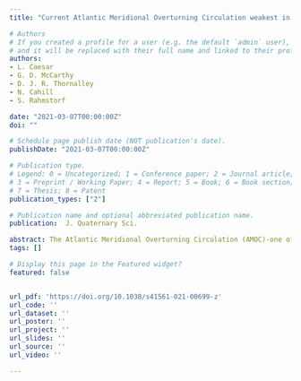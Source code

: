 ```yaml
---
title: "Current Atlantic Meridional Overturning Circulation weakest in last millennium"

# Authors
# If you created a profile for a user (e.g. the default `admin` user), write the username (folder name) here 
# and it will be replaced with their full name and linked to their profile.
authors:
- L. Caesar
- G. D. McCarthy
- D. J. R. Thornalley
- N. Cahill
- S. Rahmstorf 

date: "2021-03-07T00:00:00Z"
doi: ""

# Schedule page publish date (NOT publication's date).
publishDate: "2021-03-07T00:00:00Z"

# Publication type.
# Legend: 0 = Uncategorized; 1 = Conference paper; 2 = Journal article;
# 3 = Preprint / Working Paper; 4 = Report; 5 = Book; 6 = Book section;
# 7 = Thesis; 8 = Patent
publication_types: ["2"]

# Publication name and optional abbreviated publication name.
publication:  J. Quaternary Sci.

abstract: The Atlantic Meridional Overturning Circulation (AMOC)-one of Earth's major ocean circulation systems-redistributes heat on our planet and has a major impact on climate. Here, we compare a variety of published proxy records to reconstruct the evolution of the AMOC since about AD 400. A fairly consistent picture of the AMOC emerges: after a long and relatively stable period, there was an initial weakening starting in the nineteenth century, followed by a second, more rapid, decline in the mid-twentieth century, leading to the weakest state of the AMOC occurring in recent decades.
tags: []

# Display this page in the Featured widget?
featured: false


url_pdf: 'https://doi.org/10.1038/s41561-021-00699-z'
url_code: ''
url_dataset: ''
url_poster: ''
url_project: ''
url_slides: ''
url_source: ''
url_video: ''

---
```

